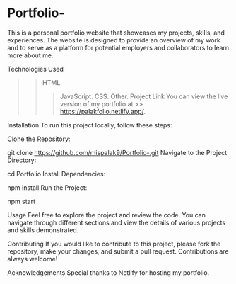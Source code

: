 # Portfolio-
This is a personal portfolio website that showcases my projects, skills, and experiences. The website is designed to provide an overview of my work and to serve as a platform for potential employers and collaborators to learn more about me.

Technologies Used
>> HTML.
>>> JavaScript.
>> CSS.
>> Other.
Project Link
You can view the live version of my portfolio at >> https://palakfolio.netlify.app/.

Installation
To run this project locally, follow these steps:

Clone the Repository:

git clone https://github.com/mispalak9/Portfolio-.git
Navigate to the Project Directory:

cd Portfolio
Install Dependencies:

npm install
Run the Project:

npm start

Usage
Feel free to explore the project and review the code. You can navigate through different sections and view the details of various projects and skills demonstrated.

Contributing
If you would like to contribute to this project, please fork the repository, make your changes, and submit a pull request. Contributions are always welcome!

Acknowledgements
Special thanks to Netlify for hosting my portfolio.
